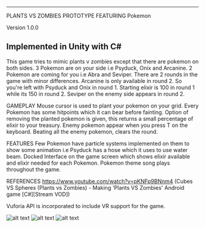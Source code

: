 -----------------------------------------------------------------
PLANTS VS ZOMBIES PROTOTYPE FEATURING Pokemon

Version 1.0.0

Implemented in Unity with C#
-----------------------------------------------------------------

This game tries to mimic plants v zombies except that there are pokemon on both sides. 
3 Pokemon are on your side i.e Psyduck, Onix and Arcanine. 
2 Pokemon are coming for you i.e Abra and Seviper.
There are 2 rounds in the game with minor differences.
Arcanine is only available in round 2. So you're left with Psyduck and Onix in round 1.
Starting elixir is 100 in round 1 while its 150 in round 2.
Seviper on the enemy side appears in round 2.

GAMEPLAY
Mouse cursor is used to plant your pokemon on your grid.
Every Pokemon has some hitpoints which it can bear before fainting.
Option of removing the planted pokemon is given, this returns a small percentage of elixir to your treasury.
Enemy pokemon appear when you press T on the keyboard.
Beating all the enemy pokemon, clears the round.


FEATURES
Few Pokemon have particle systems implemented on them to show some animation i.e Psyduck has a hose which it uses to use water beam.
Docked Interface on the game screen which shows elixir available and elixir needed for each Pokemon.
Pokemon theme song plays throughout the game.

REFERENCES
https://www.youtube.com/watch?v=pKNFp9BNnm4 (Cubes VS Spheres (Plants vs Zombies) - Making 'Plants VS Zombies' Android game [C#][Stream VOD])

Vuforia API is incorporated to include VR support for the game.

![alt text](https://github.com/aliahsan07/pokemonVpokemon/blob/master/Screenshots/1.png)
![alt text](https://github.com/aliahsan07/pokemonVpokemon/blob/master/Screenshots/2.png)
![alt text](https://github.com/aliahsan07/pokemonVpokemon/blob/master/Screenshots/4.png)

